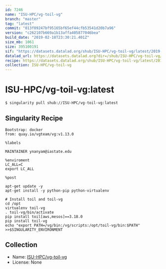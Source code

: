 ```yaml
---
id: 7246
name: "ISU-HPC/vg-toil-vg"
branch: "master"
tag: "latest"
commit: "013f09247bf95165bf65ef44cfb53541d20b7a96"
version: "c262107b669a1b13affa405877046bea"
build_date: "2019-02-18T23:30:21.401Z"
size_mb: 1061
size: 395100191
sif: "https://datasets.datalad.org/shub/ISU-HPC/vg-toil-vg/latest/2019-02-18-013f0924-c262107b/c262107b669a1b13affa405877046bea.simg"
datalad_url: https://datasets.datalad.org?dir=/shub/ISU-HPC/vg-toil-vg/latest/2019-02-18-013f0924-c262107b/
recipe: https://datasets.datalad.org/shub/ISU-HPC/vg-toil-vg/latest/2019-02-18-013f0924-c262107b/Singularity
collection: ISU-HPC/vg-toil-vg
---
```


# ISU-HPC/vg-toil-vg:latest

```bash
$ singularity pull shub://ISU-HPC/vg-toil-vg:latest
```

## Singularity Recipe

```singularity
Bootstrap: docker
from: quay.io/vgteam/vg:v1.13.0

%labels

MAINTAINER ynanyam@iastate.edu

%enviroment
LC_ALL=C
export LC_ALL

%post

apt-get update -y
apt-get install -y python-pip python-virtualenv

# Install toil and toil-vg
cd /opt
virtualenv toil-vg
. toil-vg/bin/activate
pip install toil[aws,mesos]==3.18.0
pip install toil-vg
echo "export PATH=/vg/bin:/vg/scripts:/opt/toil-vg/bin:$PATH" >>$SINGULARITY_ENVIRONMENT
```

## Collection

 - Name: [ISU-HPC/vg-toil-vg](https://github.com/ISU-HPC/vg-toil-vg)
 - License: None

